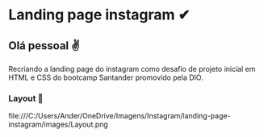 # Landing page instagram ✔

## Olá pessoal ✌

Recriando a landing page do instagram como desafio de projeto inicial em HTML e CSS do bootcamp Santander promovido pela DIO.

### Layout 🎨

file:///C:/Users/Ander/OneDrive/Imagens/Instagram/landing-page-instagram/images/Layout.png
